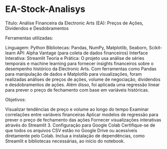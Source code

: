# EA-Stock-Analisys

Título: Análise Financeira da Electronic Arts (EA): Preços de Ações, Dividendos e Desdobramentos

Ferramentas utilizadas:

Linguagem: Python
Bibliotecas: Pandas, NumPy, Matplotlib, Seaborn, Scikit-learn
API: Alpha Vantage (para coleta de dados financeiros)
Interface Interativa: Streamlit
Teoria e Prática: O projeto usa análise de séries temporais e machine learning para fornecer insights financeiros sobre o desempenho histórico da Electronic Arts. Com ferramentas como Pandas para manipulação de dados e Matplotlib para visualizações, foram realizadas análises de preços de ações, volume de negociação, dividendos e desdobramentos de ações. Além disso, foi aplicada uma regressão linear para prever o preço de fechamento com base em variáveis históricas.

Objetivos:

Visualizar tendências de preço e volume ao longo do tempo
Examinar correlações entre variáveis financeiras
Aplicar modelos de regressão para prever o preço de fechamento das ações
Fornecer visualizações interativas através do Streamlit
3. Configuração para Google Colab
Certifique-se de que todos os arquivos CSV estão no Google Drive ou acessíveis diretamente pelo Colab.
Inclua a instalação de dependências, como Streamlit e bibliotecas necessárias, ao início do notebook.
